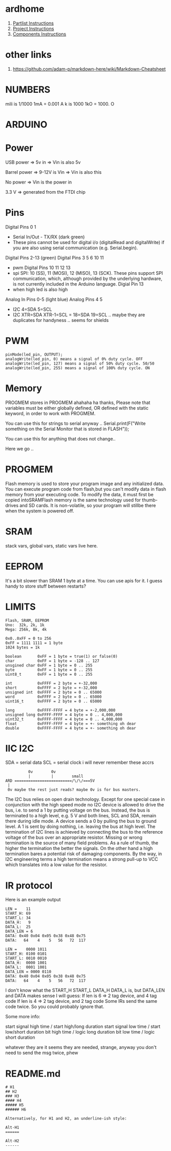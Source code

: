 # ardhome

1. [Partlist Instructions](docs/PARTLIST.md)
2. [Project Instructions](docs/PROJECTLIST.md)
3. [Components Instructions](docs/COMPONENTS.md)

# other links

1. https://github.com/adam-p/markdown-here/wiki/Markdown-Cheatsheet

NUMBERS
============
mili is 1/1000  1mA = 0.001 A
k    is 1000    1kO = 1000. O

ARDUINO
============

# Power
USB power 
=> 5v in
=> Vin is also 5v

Barrel power
=> 9-12V is Vin
=> Vin is also this

No power
=> Vin is the power in

3.3 V 
=> generated from the FTDI chip

# Pins

Digital Pins 0 1
- Serial In/Out - TX/RX (dark green) 
- These pins cannot be used for digital i/o (digitalRead and digitalWrite) if you are also using serial communication (e.g. Serial.begin). 

Digital Pins 2-13 (green) 
Digital Pins 3 5 6 10 11
- pwm
Digital Pins 10 11 12 13
- spi SPI: 10 (SS), 11 (MOSI), 12 (MISO), 13 (SCK). These pins support SPI communication, which, although provided by the underlying hardware, is not currently included in the Arduino language. 
Digial Pin 13
- when high led is also high

Analog In Pins 0-5 (light blue) 
Analog Pins 4 5
- I2C 4=SDA 5=SCL
- I2C XTR=SDA XTR-1=SCL = 18=SDA 19=SCL  .. maybe they are duplicates for handyness .. seems for shields

# PWM

```
pinMode(led_pin, OUTPUT);
analogWrite(led_pin, 0) means a signal of 0% duty cycle. OFF
analogWrite(led_pin, 127) means a signal of 50% duty cycle. 50/50
analogWrite(led_pin, 255) means a signal of 100% duty cycle. ON
```

Memory
=======
PROGMEM stores in PROGMEM ahahaha ha thanks, Please note that variables must be either globally defined, OR defined with the static keyword, in order to work with PROGMEM.

You can use this for strings to serial anyway .. Serial.print(F("Write something on the Serial Monitor that is stored in FLASH"));

You can use this for anything that does not change..

Here we go ..

# PROGMEM

Flash memory is used to store your program image and any initialized data. You can execute program code from flash,but you can't modify data in flash memory from your executing code. To modify the data, it must first be copied intoSRAMFlash memory is the same technology used for thumb-drives and SD cards. It is non-volatile, so your program will stillbe there when the system is powered off.

# SRAM

stack vars, global vars, static vars live here.

# EEPROM

It's a bit slower than SRAM 1 byte at a time.  You can use apis for it.  I guess handy to store stuff between restarts?

# LIMITS

```
Flash, SRAM, EEPROM
Uno:  32k, 2k, 1k  
Mega: 256k, 8k, 4k
```

```
0x0..0xFF = 0 to 256
0xFF = 1111 1111 = 1 byte
1024 bytes = 1k

boolean       0xFF = 1 byte = true(1) or false(0) 
char          0xFF = 1 byte = -128 .. 127
unsgined char 0xFF = 1 byte = 0 .. 255
byte          0xFF = 1 byte = 0 .. 255
uint8_t       0xFF = 1 byte = 0 .. 255

int           0xFFFF = 2 byte = +-32,000
short         0xFFFF = 2 byte = +-32,000
unsigned int  0xFFFF = 2 byte = 0 .. 65000
word          0xFFFF = 2 byte = 0 .. 65000
uint16_t      0xFFFF = 2 byte = 0 .. 65000

long          0xFFFF-FFFF = 4 byte = +-2,000,000
unsigned long 0xFFFF-FFFF = 4 byte = 0 .. 4,000,000
uint32_t      0xFFFF-FFFF = 4 byte = 0 .. 4,000,000
float         0xFFFF-FFFF = 4 byte = +- something oh dear
double        0xFFFF-FFFF = 4 byte = +- something oh dear
```

IIC I2C
=======
SDA = serial data
SCL = serial clock 
i will never remember these accrs

```
          0v        0v
          |         |        small
ARD =========================/\/\/===5V
 |
 0v maybe the rest just reads? maybe 0v is for bus masters.
```

The I2C bus relies on open drain technology. Except for one special case in conjunction with the high speed mode no I2C device is allowed to drive the bus, i.e. to send a 1 by putting voltage on the bus. Instead, the bus is terminated to a high level, e.g. 5 V and both lines, SCL and SDA, remain there during idle mode. A device sends a 0 by pulling the bus to ground level. A 1 is sent by doing nothing, i.e. leaving the bus at high level. The termination of I2C lines is achieved by connecting the bus to the reference voltage of the bus over an appropriate resistor. Missing or wrong termination is the source of many field problems. As a rule of thumb, the higher the termination the better the signals. On the other hand a high termination bares a potential risk of damaging components. By the way, in I2C engineering terms a high termination means a strong pull-up to VCC which translates into a low value for the resistor.

IR protocol
============

Here is an example output
```
LEN =    11
START_H: 69
START_L: 34
DATA_H:   9
DATA_L:  25
DATA_LEN = 6
DATA: 0x40 0x04 0x05 0x38 0x48 0x75 
DATA:   64    4    5   56   72  117

LEN =    0000 1011
START_H: 0100 0101
START_L: 0010 0010
DATA_H:  0000 1001 
DATA_L:  0001 1001
DATA_LEN = 0000 0110
DATA: 0x40 0x04 0x05 0x38 0x48 0x75 
DATA:   64    4    5   56   72  117 
```

I don't know what the START_H START_L DATA_H DATA_L is, but DATA_LEN and DATA makes sense
I will guess:
If len is 6 => 2 tag device, and 4 tag code
If len is 4 => 2 tag device, and 2 tag code
Some IRs send the same code twice.
So you could probably ignore that.

Some more info:

start signal high time / start high/long duration
start signal low time / start low/short duration
bit high time / logic long duration
bit low time / logic short duration

whatever they are it seems they are needed, strange, anyway you don't need to send the msg twice, phew


README.md 
============

```
# H1
## H2
### H3
#### H4
##### H5
###### H6

Alternatively, for H1 and H2, an underline-ish style:

Alt-H1
======

Alt-H2
------
```
